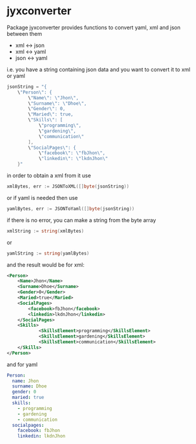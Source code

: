 jyxconverter
============

Package jyxconverter provides functions to convert yaml, xml and json
between them

* xml <-> json
* xml <-> yaml
* json <-> yaml

i.e. you have a string containing json data and you want to convert it to
xml or yaml

```go
jsonString = "{
    \"Person\": {
        \"Name\": \"Jhon\",
        \"Surname\": \"Dhoe\",
        \"Gender\": 0,
        \"Maried\": true,
        \"Skills\": [
            \"programming\",
            \"gardening\",
            \"communication\"
        ],
        \"SocialPages\": {
            \"facebook\": \"fbJhon\",
            \"linkedin\": \"lkdnJhon\"
    }"
```

in order to obtain a xml from it use

```go
xmlBytes, err := JSONToXML([]byte(jsonString))
```

or if yaml is needed then use

```go
yamlBytes, err := JSONToYaml([]byte(jsonString))
```

if there is no error, you can make a string from the byte array

```go
xmlString := string(xmlBytes)
```

or

```go
yamlString := string(yamlBytes)
```

and the result would be for xml:

```xml
<Person>
    <Name>Jhon</Name>
    <Surname>Dhoe</Surname>
    <Gender>0</Gender>
    <Maried>true</Maried>
    <SocialPages>
        <facebook>fbJhon</facebook>
        <linkedin>lkdnJhon</linkedin>
    </SocialPages>
    <Skills>
            <SkillsElement>programming</SkillsElement>
            <SkillsElement>gardening</SkillsElement>
            <SkillsElement>communication</SkillsElement>
    </Skills>
</Person>
```

and for yaml

```yaml
Person:
  name: Jhon
  surname: Dhoe
  gender: 0
  maried: true
  skills:
    - programming
    - gardening
    - communication
  socialpages:
    facebook: fbJhon
    linkedin: lkdnJhon
```
